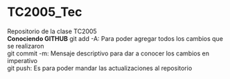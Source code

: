# TC2005_Tec
Repositorio de la  clase TC2005 <br>
<strong>Conociendo GITHUB</strong>
git add -A: Para poder agregar todos los cambios que se realizaron <br>
git commit -m: Mensaje descriptivo para dar a conocer los cambios en imperativo<br>
git push: Es para poder mandar las actualizaciones al repositorio <br>
  